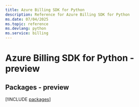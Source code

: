 ```yaml
---
title: Azure Billing SDK for Python
description: Reference for Azure Billing SDK for Python
ms.date: 07/04/2025
ms.topic: reference
ms.devlang: python
ms.service: billing
---
```

# Azure Billing SDK for Python - preview
## Packages - preview
[!INCLUDE [packages](billing-index.md)]